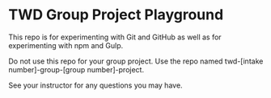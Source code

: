# TWD Group Project Playground

This repo is for experimenting with Git and GitHub as well as for experimenting with npm and Gulp.

Do not use this repo for your group project. Use the repo named twd-[intake number]-group-[group number]-project.

See your instructor for any questions you may have.
